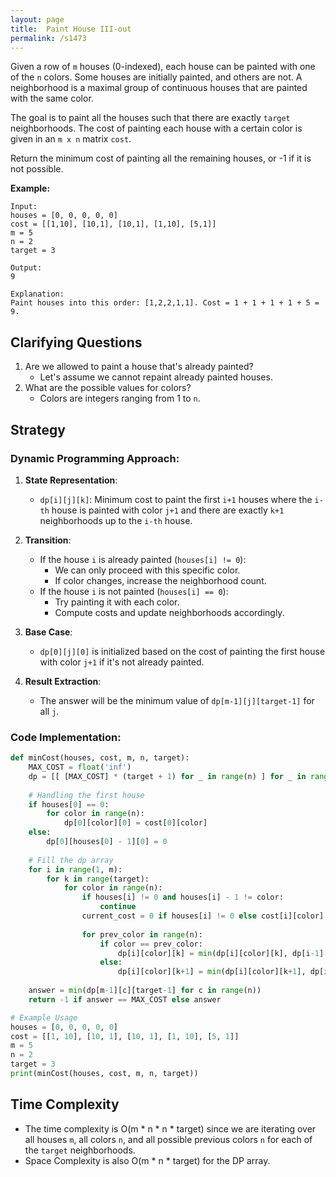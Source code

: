 ```yaml
---
layout: page
title:  Paint House III-out
permalink: /s1473
---
```


Given a row of `m` houses (0-indexed), each house can be painted with one of the `n` colors. Some houses are initially painted, and others are not. A neighborhood is a maximal group of continuous houses that are painted with the same color.

The goal is to paint all the houses such that there are exactly `target` neighborhoods. The cost of painting each house with a certain color is given in an `m x n` matrix `cost`.

Return the minimum cost of painting all the remaining houses, or -1 if it is not possible.

**Example:**
```
Input:
houses = [0, 0, 0, 0, 0]
cost = [[1,10], [10,1], [10,1], [1,10], [5,1]]
m = 5
n = 2
target = 3

Output:
9

Explanation:
Paint houses into this order: [1,2,2,1,1]. Cost = 1 + 1 + 1 + 1 + 5 = 9.
```

## Clarifying Questions
1. Are we allowed to paint a house that's already painted?
   - Let's assume we cannot repaint already painted houses.
2. What are the possible values for colors?
   - Colors are integers ranging from 1 to `n`.

## Strategy

### Dynamic Programming Approach:
1. **State Representation**:
   - `dp[i][j][k]`: Minimum cost to paint the first `i+1` houses where the `i-th` house is painted with color `j+1` and there are exactly `k+1` neighborhoods up to the `i-th` house.
   
2. **Transition**:
   - If the house `i` is already painted (`houses[i] != 0`):
     - We can only proceed with this specific color.
     - If color changes, increase the neighborhood count.
   - If the house `i` is not painted (`houses[i] == 0`):
     - Try painting it with each color.
     - Compute costs and update neighborhoods accordingly.

3. **Base Case**:
   - `dp[0][j][0]` is initialized based on the cost of painting the first house with color `j+1` if it's not already painted.

4. **Result Extraction**:
   - The answer will be the minimum value of `dp[m-1][j][target-1]` for all `j`.

### Code Implementation:

```python
def minCost(houses, cost, m, n, target):
    MAX_COST = float('inf')
    dp = [[ [MAX_COST] * (target + 1) for _ in range(n) ] for _ in range(m)]
    
    # Handling the first house
    if houses[0] == 0:
        for color in range(n):
            dp[0][color][0] = cost[0][color]
    else:
        dp[0][houses[0] - 1][0] = 0
    
    # Fill the dp array
    for i in range(1, m):
        for k in range(target):
            for color in range(n):
                if houses[i] != 0 and houses[i] - 1 != color:
                    continue
                current_cost = 0 if houses[i] != 0 else cost[i][color]
                
                for prev_color in range(n):
                    if color == prev_color:
                        dp[i][color][k] = min(dp[i][color][k], dp[i-1][prev_color][k] + current_cost)
                    else:
                        dp[i][color][k+1] = min(dp[i][color][k+1], dp[i-1][prev_color][k] + current_cost)
    
    answer = min(dp[m-1][c][target-1] for c in range(n))
    return -1 if answer == MAX_COST else answer

# Example Usage
houses = [0, 0, 0, 0, 0]
cost = [[1, 10], [10, 1], [10, 1], [1, 10], [5, 1]]
m = 5
n = 2
target = 3
print(minCost(houses, cost, m, n, target))
```

## Time Complexity

- The time complexity is O(m * n * n * target) since we are iterating over all houses `m`, all colors `n`, and all possible previous colors `n` for each of the `target` neighborhoods.
- Space Complexity is also O(m * n * target) for the DP array.